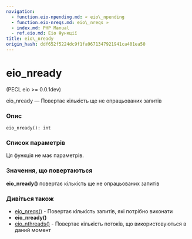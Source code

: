 ```yaml
---
navigation:
  - function.eio-npending.md: « eio\_npending
  - function.eio-nreqs.md: eio\_nreqs »
  - index.md: PHP Manual
  - ref.eio.md: Eio Функції
title: eio\_nready
origin_hash: ddf652f5224dc9f1fa9671347921941ca401ea50
---
```

# eio\_nready

(PECL eio >= 0.0.1dev)

eio\_nready — Повертає кількість ще не опрацьованих запитів

### Опис

```methodsynopsis
eio_nready(): int
```

### Список параметрів

Ця функція не має параметрів.

### Значення, що повертаються

**eio\_nready()** повертає кількість ще не опрацьованих запитів

### Дивіться також

-   [eio\_nreqs()](function.eio-nreqs.md) \- Повертає кількість запитів, які потрібно виконати
-   **eio\_nready()**
-   [eio\_nthreads()](function.eio-nthreads.md) \- Повертає кількість потоків, що використовуються в даний момент
